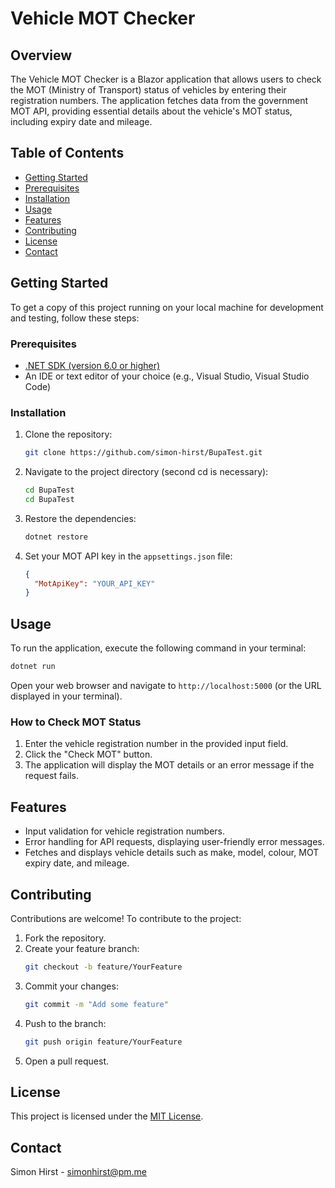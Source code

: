 
# Vehicle MOT Checker

## Overview
The Vehicle MOT Checker is a Blazor application that allows users to check the MOT (Ministry of Transport) status of vehicles by entering their registration numbers. The application fetches data from the government MOT API, providing essential details about the vehicle's MOT status, including expiry date and mileage.

## Table of Contents
- [Getting Started](#getting-started)
- [Prerequisites](#prerequisites)
- [Installation](#installation)
- [Usage](#usage)
- [Features](#features)
- [Contributing](#contributing)
- [License](#license)
- [Contact](#contact)

## Getting Started
To get a copy of this project running on your local machine for development and testing, follow these steps:

### Prerequisites
- [.NET SDK (version 6.0 or higher)](https://dotnet.microsoft.com/download)
- An IDE or text editor of your choice (e.g., Visual Studio, Visual Studio Code)

### Installation
1. Clone the repository:
   ```bash
   git clone https://github.com/simon-hirst/BupaTest.git
   ```
2. Navigate to the project directory (second cd is necessary):
   ```bash
   cd BupaTest
   cd BupaTest
   ```
3. Restore the dependencies:
   ```bash
   dotnet restore
   ```

4. Set your MOT API key in the `appsettings.json` file:
   ```json
   {
     "MotApiKey": "YOUR_API_KEY"
   }
   ```

## Usage
To run the application, execute the following command in your terminal:
```bash
dotnet run
```
Open your web browser and navigate to `http://localhost:5000` (or the URL displayed in your terminal).

### How to Check MOT Status
1. Enter the vehicle registration number in the provided input field.
2. Click the "Check MOT" button.
3. The application will display the MOT details or an error message if the request fails.

## Features
- Input validation for vehicle registration numbers.
- Error handling for API requests, displaying user-friendly error messages.
- Fetches and displays vehicle details such as make, model, colour, MOT expiry date, and mileage.

## Contributing
Contributions are welcome! To contribute to the project:
1. Fork the repository.
2. Create your feature branch:
   ```bash
   git checkout -b feature/YourFeature
   ```
3. Commit your changes:
   ```bash
   git commit -m "Add some feature"
   ```
4. Push to the branch:
   ```bash
   git push origin feature/YourFeature
   ```
5. Open a pull request.

## License
This project is licensed under the [MIT License](LICENSE).

## Contact
Simon Hirst - simonhirst@pm.me
